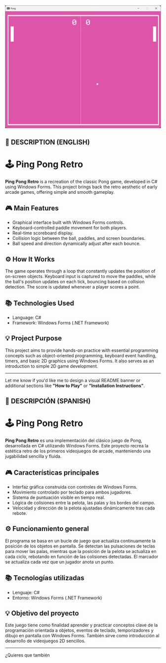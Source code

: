 ![SpaceInvadersphoto](https://github.com/Saramiss7/Ping-Pong-Retro/raw/main/PingPong.png?raw=true)
## 🚀 DESCRIPTION (ENGLISH)

# 🕹️ Ping Pong Retro

**Ping Pong Retro** is a recreation of the classic Pong game, developed in C# using Windows Forms. This project brings back the retro aesthetic of early arcade games, offering simple and smooth gameplay.

## 🎮 Main Features

- Graphical interface built with Windows Forms controls.
- Keyboard-controlled paddle movement for both players.
- Real-time scoreboard display.
- Collision logic between the ball, paddles, and screen boundaries.
- Ball speed and direction dynamically adjust after each bounce.

## ⚙️ How It Works

The game operates through a loop that constantly updates the position of on-screen objects. Keyboard input is captured to move the paddles, while the ball's position updates on each tick, bouncing based on collision detection. The score is updated whenever a player scores a point.

## 📚 Technologies Used

- Language: C#
- Framework: Windows Forms (.NET Framework)

## 💡 Project Purpose

This project aims to provide hands-on practice with essential programming concepts such as object-oriented programming, keyboard event handling, timers, and basic 2D graphics using Windows Forms. It also serves as an introduction to simple 2D game development.

---

Let me know if you'd like me to design a visual README banner or additional sections like **"How to Play"** or **"Installation Instructions"**.


## 🚀 DESCRIPCIÓN (SPANISH)

# 🕹️ Ping Pong Retro

**Ping Pong Retro** es una implementación del clásico juego de Pong, desarrollada en C# utilizando Windows Forms. Este proyecto recrea la estética retro de los primeros videojuegos de arcade, manteniendo una jugabilidad sencilla y fluida. 

## 🎮 Características principales

- Interfaz gráfica construida con controles de Windows Forms.
- Movimiento controlado por teclado para ambos jugadores.
- Sistema de puntuación visible en tiempo real.
- Lógica de colisiones entre la pelota, las palas y los bordes del campo.
- Velocidad y dirección de la pelota ajustadas dinámicamente tras cada rebote.

## ⚙️ Funcionamiento general

El programa se basa en un bucle de juego que actualiza continuamente la posición de los objetos en pantalla. Se detectan las pulsaciones de teclas para mover las palas, mientras que la posición de la pelota se actualiza en cada ciclo, rebotando en función de las colisiones detectadas. El marcador se actualiza cada vez que un jugador anota un punto. 

## 📚 Tecnologías utilizadas

- Lenguaje: C#
- Entorno: Windows Forms (.NET Framework)

## 💡 Objetivo del proyecto

Este juego tiene como finalidad aprender y practicar conceptos clave de la programación orientada a objetos, eventos de teclado, temporizadores y dibujo en pantalla con Windows Forms. También sirve como introducción al desarrollo de videojuegos 2D sencillos.

---

¿Quieres que también
